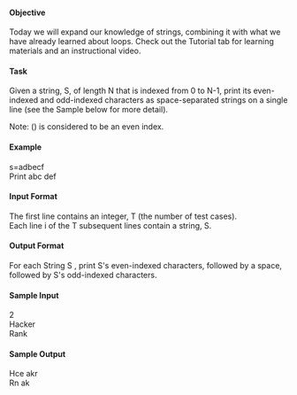 <h4>Objective</h4>
Today we will expand our knowledge of strings, combining it with what we have already learned about loops. Check out the Tutorial tab for learning materials and an instructional video.

<h4>Task</h4>
Given a string, S, of length N that is indexed from 0 to N-1, print its even-indexed and odd-indexed characters as  space-separated strings on a single line (see the Sample below for more detail).

Note: () is considered to be an even index.

<h4>Example</h4>

s=adbecf<br>
Print abc def

<h4>Input Format</h4>

The first line contains an integer, T (the number of test cases).<br>
Each line i of the T subsequent lines contain a string, S.

<h4>Output Format</h4>

For each String S , print S's even-indexed characters, followed by a space, followed by S's odd-indexed characters.

<h4>Sample Input</h4>

2<br>
Hacker<br>
Rank<br>
<h4>Sample Output</h4>

Hce akr<br>
Rn ak<br>